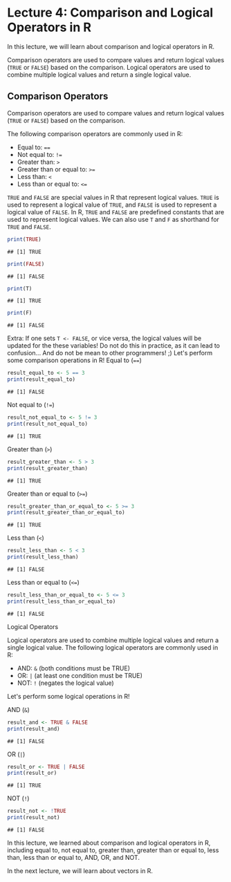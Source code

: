 # Lecture 4: Comparison and Logical Operators in R

In this lecture, we will learn about comparison and logical operators in R.

Comparison operators are used to compare values and return logical values (`TRUE` or `FALSE`) based on the comparison.
Logical operators are used to combine multiple logical values and return a single logical value.

## Comparison Operators

Comparison operators are used to compare values and return logical values (`TRUE` or `FALSE`) based on the comparison.

The following comparison operators are commonly used in R:

- Equal to: `==`
- Not equal to: `!=`
- Greater than: `>`
- Greater than or equal to: `>=`
- Less than: `<`
- Less than or equal to: `<=`

`TRUE` and `FALSE` are special values in R that represent logical values.
`TRUE` is used to represent a logical value of `TRUE`, and `FALSE` is used to represent a logical value of `FALSE`.
In R, `TRUE` and `FALSE` are predefined constants that are used to represent logical values.
We can also use `T` and `F` as shorthand for `TRUE` and `FALSE`.


``` r
print(TRUE)
```

```
## [1] TRUE
```

``` r
print(FALSE)
```

```
## [1] FALSE
```

``` r
print(T)
```

```
## [1] TRUE
```

``` r
print(F)
```

```
## [1] FALSE
```

Extra: If one sets `T <- FALSE`, or vice versa, the logical values will be updated for the these variables!
       Do not do this in practice, as it can lead to confusion...
       And do not be mean to other programmers! ;)
Let's perform some comparison operations in R!
Equal to (`==`)


``` r
result_equal_to <- 5 == 3
print(result_equal_to)
```

```
## [1] FALSE
```

Not equal to (`!=`)


``` r
result_not_equal_to <- 5 != 3
print(result_not_equal_to)
```

```
## [1] TRUE
```

Greater than (`>`)


``` r
result_greater_than <- 5 > 3
print(result_greater_than)
```

```
## [1] TRUE
```

Greater than or equal to (`>=`)


``` r
result_greater_than_or_equal_to <- 5 >= 3
print(result_greater_than_or_equal_to)
```

```
## [1] TRUE
```

Less than (`<`)


``` r
result_less_than <- 5 < 3
print(result_less_than)
```

```
## [1] FALSE
```

Less than or equal to (`<=`)


``` r
result_less_than_or_equal_to <- 5 <= 3
print(result_less_than_or_equal_to)
```

```
## [1] FALSE
```

Logical Operators

Logical operators are used to combine multiple logical values and return a single logical value.
The following logical operators are commonly used in R:
- AND: `&` (both conditions must be TRUE)
- OR: `|` (at least one condition must be TRUE)
- NOT: `!` (negates the logical value)

Let's perform some logical operations in R!

AND (`&`)


``` r
result_and <- TRUE & FALSE
print(result_and)
```

```
## [1] FALSE
```

OR (`|`)


``` r
result_or <- TRUE | FALSE
print(result_or)
```

```
## [1] TRUE
```

NOT (`!`)


``` r
result_not <- !TRUE
print(result_not)
```

```
## [1] FALSE
```

In this lecture, we learned about comparison and logical operators in R,
including equal to, not equal to, greater than, greater than or equal to, less than, less than or equal to,
AND, OR, and NOT.

In the next lecture, we will learn about vectors in R.
